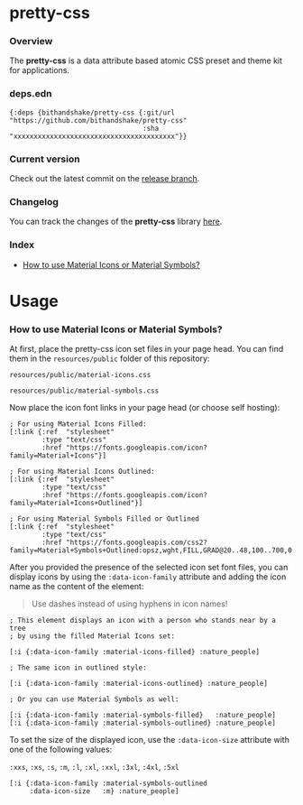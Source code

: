 
# pretty-css

### Overview

The <strong>pretty-css</strong> is a data attribute based atomic CSS preset and
theme kit for applications.

### deps.edn

```
{:deps {bithandshake/pretty-css {:git/url "https://github.com/bithandshake/pretty-css"
                                 :sha     "xxxxxxxxxxxxxxxxxxxxxxxxxxxxxxxxxxxxxxxx"}}
```

### Current version

Check out the latest commit on the [release branch](https://github.com/bithandshake/pretty-css/tree/release).

### Changelog

You can track the changes of the <strong>pretty-css</strong> library [here](CHANGES.md).

### Index

- [How to use Material Icons or Material Symbols?](#how-to-use-material-icons-or-material-symbols)

# Usage

### How to use Material Icons or Material Symbols?

At first, place the pretty-css icon set files in your page head.
You can find them in the `resources/public` folder of this repository:

`resources/public/material-icons.css`

`resources/public/material-symbols.css`

Now place the icon font links in your page head (or choose self hosting):

```
; For using Material Icons Filled:
[:link {:ref  "stylesheet"
        :type "text/css"
        :href "https://fonts.googleapis.com/icon?family=Material+Icons"}]

; For using Material Icons Outlined:        
[:link {:ref  "stylesheet"
        :type "text/css"
        :href "https://fonts.googleapis.com/icon?family=Material+Icons+Outlined"}]

; For using Material Symbols Filled or Outlined
[:link {:ref  "stylesheet"
        :type "text/css"
        :href "https://fonts.googleapis.com/css2?family=Material+Symbols+Outlined:opsz,wght,FILL,GRAD@20..48,100..700,0..1,-50..200"}]

```

After you provided the presence of the selected icon set font files, you can
display icons by using the `:data-icon-family` attribute and adding the icon
name as the content of the element:

> Use dashes instead of using hyphens in icon names!

```
; This element displays an icon with a person who stands near by a tree
; by using the filled Material Icons set:

[:i {:data-icon-family :material-icons-filled} :nature_people]
```

```
; The same icon in outlined style:

[:i {:data-icon-family :material-icons-outlined} :nature_people]
```

```
; Or you can use Material Symbols as well:

[:i {:data-icon-family :material-symbols-filled}   :nature_people]
[:i {:data-icon-family :material-symbols-outlined} :nature_people]
```

To set the size of the displayed icon, use the `:data-icon-size` attribute
with one of the following values:

`:xxs`, `:xs`, `:s`, `:m`, `:l`, `:xl`, `:xxl`, `:3xl`, `:4xl`, `:5xl`

```
[:i {:data-icon-family :material-symbols-outlined
     :data-icon-size   :m} :nature_people]
```
